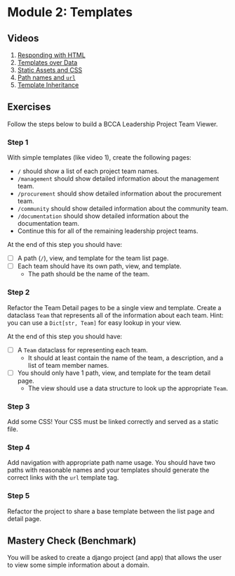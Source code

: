 # Module 2: Templates

## Videos

1. [Responding with HTML](./videos/responding_with_html.mp4)
2. [Templates over Data](./videos/templates_over_data.mp4)
3. [Static Assets and CSS](./videos/static_assets_and_css.mp4)
4. [Path names and `url`](./videos/path_names_and_url.mp4)
5. [Template Inheritance](./videos/template_inheritance.mp4)

## Exercises

Follow the steps below to build a BCCA Leadership Project Team Viewer.

### Step 1

With simple templates (like video 1), create the following pages:

- `/` should show a list of each project team names.
- `/management` should show detailed information about the management team.
- `/procurement` should show detailed information about the procurement team.
- `/community` should show detailed information about the community team.
- `/documentation` should show detailed information about the documentation team.
- Continue this for all of the remaining leadership project teams.

At the end of this step you should have:

- [ ] A path (`/`), view, and template for the team list page.
- [ ] Each team should have its own path, view, and template.
  - The path should be the name of the team.

### Step 2

Refactor the Team Detail pages to be a single view and template. Create a dataclass `Team` that represents all of the information about each team. Hint: you can use a `Dict[str, Team]` for easy lookup in your view.

At the end of this step you should have:

- [ ] A `Team` dataclass for representing each team.
  - It should at least contain the name of the team, a description, and a list of team member names.
- [ ] You should only have 1 path, view, and template for the team detail page.
  - The view should use a data structure to look up the appropriate `Team`.

### Step 3

Add some CSS! Your CSS must be linked correctly and served as a static file.

### Step 4

Add navigation with appropriate path name usage. You should have two paths with reasonable names and your templates should generate the correct links with the `url` template tag.

### Step 5

Refactor the project to share a base template between the list page and detail page.

## Mastery Check (Benchmark)

You will be asked to create a django project (and app) that allows the user to view some simple information about a domain.
